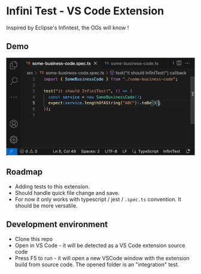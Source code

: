 # Infini Test - VS Code Extension

Inspired by Eclipse's Infintest, the OGs will know !

## Demo

![Demo](demo.gif)

## Roadmap

- Adding tests to this extension.
- Should handle quick file change and save.
- For now it only works with typescript / jest / `.spec.ts` convention. It should be more versatile.

## Development environment

- Clone this repo
- Open in VS Code - it will be detected as a VS Code extension source code
- Press F5 to run - it will open a new VSCode window with the extension build from source code. The opened folder is an "integration" test.

